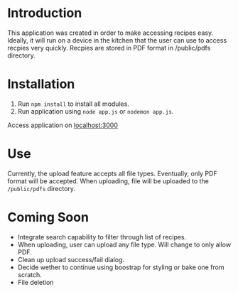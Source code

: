 # Introduction

This application was created in order to make accessing recipes easy.  Ideally, it will run on a device in the kitchen that the user can use to access recpies very quickly.  Recpies are stored in PDF format in /public/pdfs directory.

# Installation 

1.  Run `npm install` to install all modules.
2.  Run application using `node app.js` or `nodemon app.js`.

Access application on [localhost:3000](http://localhost:3000)

# Use

Currently, the upload feature accepts all file types.  Eventually, only PDF format will be accepted.  When uploading, file will be uploaded to the `/public/pdfs` directory. 

# Coming Soon

- Integrate search capability to filter through list of recipes.
- When uploading, user can upload any file type.  Will change to only allow PDF.
- Clean up upload success/fail dialog.
- Decide wether to continue using boostrap for styling or bake one from scratch.
- File deletion